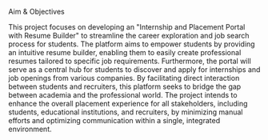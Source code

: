 Aim & Objectives

This project focuses on developing an "Internship and Placement Portal with Resume Builder" to streamline the career exploration and job search process for students. The platform aims to empower students by providing an intuitive resume builder, enabling them to easily create professional resumes tailored to specific job requirements. Furthermore, the portal will serve as a central hub for students to discover and apply for internships and job openings from various companies. By facilitating direct interaction between students and recruiters, this platform seeks to bridge the gap between academia and the professional world. The project intends to enhance the overall placement experience for all stakeholders, including students, educational institutions, and recruiters, by minimizing manual efforts and optimizing communication within a single, integrated environment.